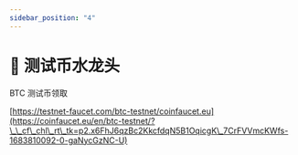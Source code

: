```yaml
---
sidebar_position: "4"
---
```

# 🚰 测试币水龙头

BTC 测试币领取

[https://testnet-faucet.com/btc-testnet/coinfaucet.eu](https://coinfaucet.eu/en/btc-testnet/?\_\_cf\_chl\_rt\_tk=p2.x6FhJ6qzBc2KkcfdqN5B1OqicgK\_7CrFVVmcKWfs-1683810092-0-gaNycGzNC-U)

